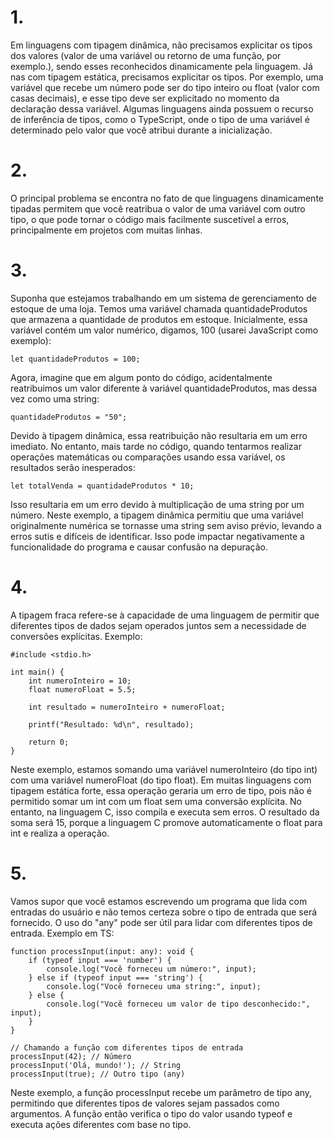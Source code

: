 # 1. 
Em linguagens com tipagem dinâmica, não precisamos explicitar os tipos dos valores (valor de uma variável ou retorno de uma
função, por exemplo.), sendo esses reconhecidos dinamicamente pela linguagem. Já nas com tipagem estática, precisamos explicitar
os tipos. Por exemplo, uma variável que recebe um número pode ser do tipo inteiro ou float (valor com casas decimais), e esse
tipo deve ser explicitado no momento da declaração dessa variável. Algumas linguagens ainda possuem o recurso de inferência de
tipos, como o TypeScript, onde o tipo de uma variável é determinado pelo valor que você atribui durante a inicialização.

# 2. 
O principal problema se encontra no fato de que linguagens dinamicamente tipadas permitem que você reatribua o valor de uma
variável com outro tipo, o que pode tornar o código mais facilmente suscetível a erros, principalmente em projetos com muitas
linhas.

# 3. 
Suponha que estejamos trabalhando em um sistema de gerenciamento de estoque de uma loja. Temos uma variável chamada 
quantidadeProdutos que armazena a quantidade de produtos em estoque. Inicialmente, essa variável contém um valor numérico, 
digamos, 100 (usarei JavaScript como exemplo):

`let quantidadeProdutos = 100;`

Agora, imagine que em algum ponto do código, acidentalmente reatribuimos um valor diferente à variável quantidadeProdutos, 
mas dessa vez como uma string:

`quantidadeProdutos = "50";`

Devido à tipagem dinâmica, essa reatribuição não resultaria em um erro imediato. No entanto, mais tarde no código, quando
tentarmos realizar operações matemáticas ou comparações usando essa variável, os resultados serão inesperados:

`let totalVenda = quantidadeProdutos * 10;`

Isso resultaria em um erro devido à multiplicação de uma string por um número. Neste exemplo, a tipagem dinâmica permitiu que 
uma variável originalmente numérica se tornasse uma string sem aviso prévio, levando a erros sutis e difíceis de identificar. Isso
pode impactar negativamente a funcionalidade do programa e causar confusão na depuração.

# 4.
A tipagem fraca refere-se à capacidade de uma linguagem de permitir que diferentes tipos de dados sejam operados juntos sem a
necessidade de conversões explícitas. Exemplo:

```
#include <stdio.h>

int main() {
    int numeroInteiro = 10;
    float numeroFloat = 5.5;

    int resultado = numeroInteiro + numeroFloat;

    printf("Resultado: %d\n", resultado);

    return 0;
}
```
Neste exemplo, estamos somando uma variável numeroInteiro (do tipo int) com uma variável numeroFloat (do tipo float). Em muitas 
linguagens com tipagem estática forte, essa operação geraria um erro de tipo, pois não é permitido somar um int com um float sem uma 
conversão explícita. No entanto, na linguagem C, isso compila e executa sem erros. O resultado da soma será 15, porque a linguagem C 
promove automaticamente o float para int e realiza a operação.

# 5.
Vamos supor que você estamos escrevendo um programa que lida com entradas do usuário e não temos certeza sobre o tipo de entrada que 
será fornecido. O uso do "any" pode ser útil para lidar com diferentes tipos de entrada. Exemplo em TS:

```
function processInput(input: any): void {
    if (typeof input === 'number') {
        console.log("Você forneceu um número:", input);
    } else if (typeof input === 'string') {
        console.log("Você forneceu uma string:", input);
    } else {
        console.log("Você forneceu um valor de tipo desconhecido:", input);
    }
}

// Chamando a função com diferentes tipos de entrada
processInput(42); // Número
processInput('Olá, mundo!'); // String
processInput(true); // Outro tipo (any)
```
Neste exemplo, a função processInput recebe um parâmetro de tipo any, permitindo que diferentes tipos de valores sejam passados como 
argumentos. A função então verifica o tipo do valor usando typeof e executa ações diferentes com base no tipo.
